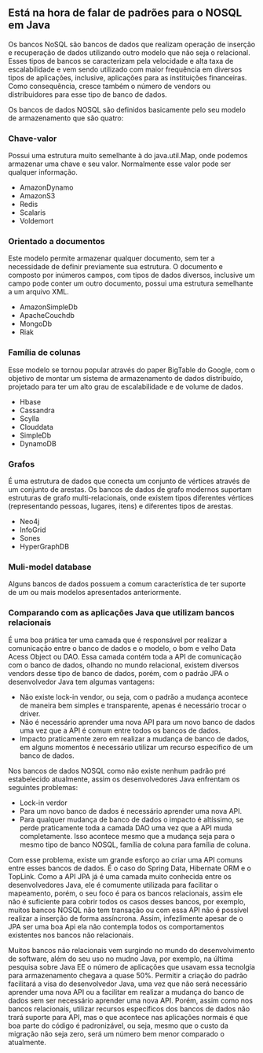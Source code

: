 ## Está na hora de falar de padrões para o NOSQL em Java



   Os bancos NoSQL são bancos de dados que realizam operação de inserção e recuperação de dados utilizando outro modelo que não seja o relacional. Esses tipos de bancos se caracterizam pela velocidade e alta taxa de escalabilidade e vem sendo utilizado com maior frequência em diversos tipos de aplicações, inclusive, aplicações para as instituições financeiras. Como consequência, cresce também o número de vendors ou distribuidores para esse tipo de banco de dados.


Os bancos de dados NOSQL são definidos basicamente pelo seu modelo de armazenamento que são  quatro:

### Chave-valor

Possui uma estrutura muito semelhante à do java.util.Map, onde podemos armazenar uma chave e seu valor. Normalmente esse valor pode ser qualquer informação.

* AmazonDynamo 
* AmazonS3 
* Redis 
* Scalaris 
* Voldemort 

### Orientado a documentos

   Este modelo permite armazenar qualquer documento, sem ter a necessidade de definir previamente sua estrutura. O documento e composto por inúmeros campos, com tipos de dados diversos, inclusive um campo pode conter um outro documento, possui uma estrutura semelhante a um arquivo XML. 

* AmazonSimpleDb 
* ApacheCouchdb 
* MongoDb 
* Riak 

### Família de colunas

  Esse modelo se tornou popular através do paper BigTable do Google, com o objetivo de montar um sistema de armazenamento de dados distribuído, projetado para ter um alto grau de escalabilidade e de volume de dados. 

* Hbase
* Cassandra
* Scylla
* Clouddata
* SimpleDb
* DynamoDB

### Grafos

   É uma estrutura de dados que conecta um conjunto de vértices através de um conjunto de arestas. Os bancos de dados de grafo modernos suportam estruturas de grafo multi-relacionais, onde existem tipos diferentes vértices (representando pessoas, lugares, itens) e diferentes tipos de arestas.
   
* Neo4j 
* InfoGrid 
* Sones 
* HyperGraphDB

### Muli-model database

Alguns bancos de dados possuem a comum característica de ter suporte de um ou mais modelos apresentados anteriormente.


###  Comparando com as aplicações Java que utilizam bancos relacionais
  
  É uma boa prática ter uma camada que é responsável por realizar a comunicação entre o banco de dados e o modelo, o bom e velho Data Acess Object ou DAO. Essa camada contém toda a API de comunicação com o banco de dados, olhando no mundo relacional, existem diversos vendors desse tipo de banco de dados, porém, com o padrão JPA o desenvolvedor Java tem algumas vantagens:

* Não existe lock-in vendor, ou seja, com o padrão a mudança acontece de maneira bem simples e transparente, apenas é necessário trocar o driver.
* Não é necessário aprender uma nova API para um novo banco de dados uma vez que a API é comum entre todos os bancos de dados.
* Impacto praticamente zero em realizar a mudança de banco de dados, em alguns momentos é necessário utilizar um recurso específico de um banco de dados.

 Nos bancos de dados NOSQL como não existe nenhum padrão pré estabelecido atualmente, assim os desenvolvedores Java enfrentam os seguintes problemas:

* Lock-in verdor
* Para um novo banco de dados é necessário aprender uma nova API.
* Para qualquer mudança de banco de dados o impacto é altíssimo, se perde praticamente toda a camada DAO uma vez que a API muda completamente. Isso acontece mesmo que a mudança seja para o mesmo tipo de banco NOSQL, família de coluna para família de coluna.


 Com esse problema, existe um grande esforço ao criar uma API comuns entre esses bancos de dados. É o caso do Spring Data, Hibernate ORM e o TopLink. Como a API JPA já é uma camada muito conhecida entre os desenvolvedores Java, ele é comumente utilizada para facilitar o mapeamento, porém, o seu foco é para os bancos relacionais, assim ele não é suficiente para cobrir todos os casos desses bancos, por exemplo, muitos bancos NOSQL não tem transação ou com essa API não é possível realizar a inserção de forma assíncrona. Assim, infezlimente apesar de o JPA ser uma boa Api ela não contempla todos os comportamentos existentes nos bancos não relacionais.


  
   Muitos bancos não relacionais vem surgindo no mundo do desenvolvimento de software, além do seu uso no mudno Java, por exemplo, na última pesquisa sobre Java EE o número de aplicações que usavam essa tecnolgia para armazenamento chegava a quase 50%. Permitir a criação do padrão facilitará a visa do desenvolvedor Java, uma vez que não será necessário aprender uma nova API ou a facilitar em realizar a mudança do banco de dados sem ser necessário aprender uma nova API. Porém, assim como nos bancos relacionais, utilizar recursos específicos dos bancos de dados não trará suporte para API, mas o que acontece nas aplicações normais é que boa parte do código é padronizável, ou seja, mesmo que o custo da migração não seja zero, será um número bem menor comparado o atualmente.